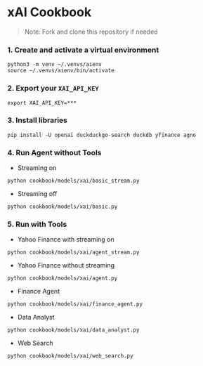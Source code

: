 # xAI Cookbook

> Note: Fork and clone this repository if needed

### 1. Create and activate a virtual environment

```shell
python3 -m venv ~/.venvs/aienv
source ~/.venvs/aienv/bin/activate
```

### 2. Export your `XAI_API_KEY`

```shell
export XAI_API_KEY=***
```

### 3. Install libraries

```shell
pip install -U openai duckduckgo-search duckdb yfinance agno
```

### 4. Run Agent without Tools

- Streaming on

```shell
python cookbook/models/xai/basic_stream.py
```

- Streaming off

```shell
python cookbook/models/xai/basic.py
```

### 5. Run with Tools

- Yahoo Finance with streaming on

```shell
python cookbook/models/xai/agent_stream.py
```

- Yahoo Finance without streaming

```shell
python cookbook/models/xai/agent.py
```

- Finance Agent

```shell
python cookbook/models/xai/finance_agent.py
```

- Data Analyst

```shell
python cookbook/models/xai/data_analyst.py
```

- Web Search

```shell
python cookbook/models/xai/web_search.py
```
